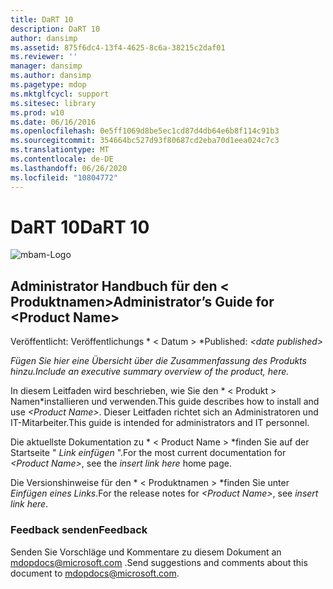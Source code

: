 ```yaml
---
title: DaRT 10
description: DaRT 10
author: dansimp
ms.assetid: 875f6dc4-13f4-4625-8c6a-38215c2daf01
ms.reviewer: ''
manager: dansimp
ms.author: dansimp
ms.pagetype: mdop
ms.mktglfcycl: support
ms.sitesec: library
ms.prod: w10
ms.date: 06/16/2016
ms.openlocfilehash: 0e5ff1069d8be5ec1cd87d4db64e6b8f114c91b3
ms.sourcegitcommit: 354664bc527d93f80687cd2eba70d1eea024c7c3
ms.translationtype: MT
ms.contentlocale: de-DE
ms.lasthandoff: 06/26/2020
ms.locfileid: "10804772"
---
```

# <span data-ttu-id="32080-103">DaRT 10</span><span class="sxs-lookup"><span data-stu-id="32080-103">DaRT 10</span></span>


![mbam-Logo](images/mbam-logo-sm.gif)

## <a href="" id="administrator-s-guide-for--product-name-"></a><span data-ttu-id="32080-105">Administrator Handbuch für den &lt; Produktnamen&gt;</span><span class="sxs-lookup"><span data-stu-id="32080-105">Administrator’s Guide for &lt;Product Name&gt;</span></span>


<span data-ttu-id="32080-106">Veröffentlicht: Veröffentlichungs \* &lt; Datum &gt; \*</span><span class="sxs-lookup"><span data-stu-id="32080-106">Published: *&lt;date published&gt;*</span></span>

*<span data-ttu-id="32080-107">Fügen Sie hier eine Übersicht über die Zusammenfassung des Produkts hinzu.</span><span class="sxs-lookup"><span data-stu-id="32080-107">Include an executive summary overview of the product, here.</span></span>*

<span data-ttu-id="32080-108">In diesem Leitfaden wird beschrieben, wie Sie den \* &lt; Produkt &gt; Namen\*installieren und verwenden.</span><span class="sxs-lookup"><span data-stu-id="32080-108">This guide describes how to install and use *&lt;Product Name&gt;*.</span></span> <span data-ttu-id="32080-109">Dieser Leitfaden richtet sich an Administratoren und IT-Mitarbeiter.</span><span class="sxs-lookup"><span data-stu-id="32080-109">This guide is intended for administrators and IT personnel.</span></span>

<span data-ttu-id="32080-110">Die aktuellste Dokumentation zu \* &lt; Product Name &gt; \*finden Sie auf der Startseite " *Link einfügen* ".</span><span class="sxs-lookup"><span data-stu-id="32080-110">For the most current documentation for *&lt;Product Name&gt;*, see the *insert link here* home page.</span></span>

<span data-ttu-id="32080-111">Die Versionshinweise für den \* &lt; Produktnamen &gt; \*finden Sie unter *Einfügen eines Links*.</span><span class="sxs-lookup"><span data-stu-id="32080-111">For the release notes for *&lt;Product Name&gt;*, see *insert link here*.</span></span>

### <span data-ttu-id="32080-112">Feedback senden</span><span class="sxs-lookup"><span data-stu-id="32080-112">Feedback</span></span>

<span data-ttu-id="32080-113">Senden Sie Vorschläge und Kommentare zu diesem Dokument an <mdopdocs@microsoft.com> .</span><span class="sxs-lookup"><span data-stu-id="32080-113">Send suggestions and comments about this document to <mdopdocs@microsoft.com>.</span></span>

 

 





